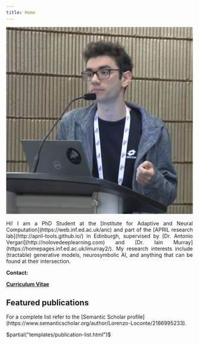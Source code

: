 ```yaml
---
title: Home
---
```


<img class="propic" src="/static/propic.png"/>

<p style="text-align: justify; text-justify: inter-word;">
    Hi! I am a PhD Student at the [Institute for Adaptive and Neural Computation](https://web.inf.ed.ac.uk/anc) and part of the [APRIL research lab](http://april-tools.github.io/) in Edinburgh, supervised by [Dr. Antonio Vergari](http://nolovedeeplearning.com) and [Dr. Iain Murray](https://homepages.inf.ed.ac.uk/imurray2/). My research interests include (tractable) generative models, neurosymbolic AI, and anything that can be found at their intersection.
</p>

<b>Contact:</b>
<a href="https://www.linkedin.com/in/loreloc" style="float: right;"><i class="fa-brands fa-linkedin social"></i></a>
<a href="https://twitter.com/loreloc_" style="float: right;"><i class="fa-brands fa-square-twitter social"></i></a>
<a href="https://github.com/loreloc" style="float: right;"><i class="fa-brands fa-square-github social"></i></a>
<script>
    document.write("<a href=\"ma" + "il" + "to:" + "l." + "loconte" + "\x40" + "sms." + "ed.ac.u" + "k" + "\">" + "l." + "loconte" + "\x40" + "sms." + "ed.ac.u" + "k" + "<\/a>")
</script>

<b><a href="/static/cv.pdf">Curriculum Vitae</a></b>

<h2>Featured publications</h2>
For a complete list refer to the [Semantic Scholar profile](https://www.semanticscholar.org/author/Lorenzo-Loconte/2186995233).

$partial("templates/publication-list.html")$
